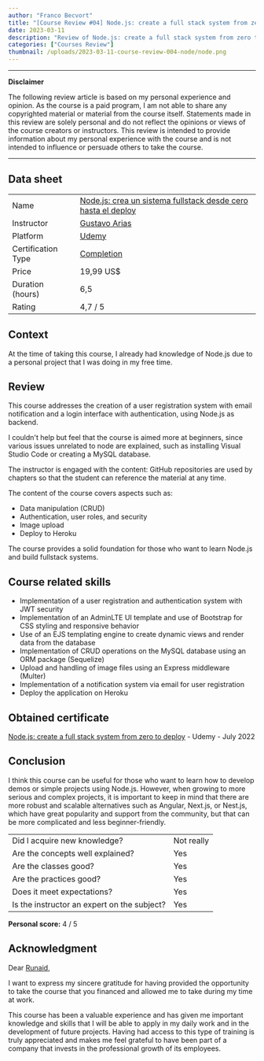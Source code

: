 ```yaml
---
author: "Franco Becvort"
title: "[Course Review #04] Node.js: create a full stack system from zero to deploy"
date: 2023-03-11
description: "Review of Node.js: create a full stack system from zero to deploy"
categories: ["Courses Review"]
thumbnail: /uploads/2023-03-11-course-review-004-node/node.png
---
```


---

**Disclaimer**

The following review article is based on my personal experience and opinion. As the course is a paid program, I am not able to share any copyrighted material or material from the course itself. Statements made in this review are solely personal and do not reflect the opinions or views of the course creators or instructors. This review is intended to provide information about my personal experience with the course and is not intended to influence or persuade others to take the course.

---

## Data sheet

|                    |                                                                                                                                                            |
| ------------------ | ---------------------------------------------------------------------------------------------------------------------------------------------------------- |
| Name               | [Node.js: crea un sistema fullstack desde cero hasta el deploy](https://www.udemy.com/course/nodejs-crea-un-sistema-fullstack-desde-cero-hasta-el-deploy/) |
| Instructor         | [Gustavo Arias](https://www.linkedin.com/in/gustabin/)                                                                                                     |
| Platform           | [Udemy](https://www.udemy.com/)                                                                                                                            |
| Certification Type | [Completion](https://support.udemy.com/hc/en-us/sections/360011037194-Certificates-of-Completion)                                                          |
| Price              | 19,99 US$                                                                                                                                                  |
| Duration \(hours\) | 6,5                                                                                                                                                        |
| Rating             | 4,7 / 5                                                                                                                                                    |

## Context

At the time of taking this course, I already had knowledge of Node.js due to a personal project that I was doing in my free time.

## Review

This course addresses the creation of a user registration system with email notification and a login interface with authentication, using Node.js as backend.

I couldn't help but feel that the course is aimed more at beginners, since various issues unrelated to node are explained, such as installing Visual Studio Code or creating a MySQL database.

The instructor is engaged with the content: GitHub repositories are used by chapters so that the student can reference the material at any time.

The content of the course covers aspects such as:

- Data manipulation (CRUD)
- Authentication, user roles, and security
- Image upload
- Deploy to Heroku

The course provides a solid foundation for those who want to learn Node.js and build fullstack systems.

## Course related skills

- Implementation of a user registration and authentication system with JWT security
- Implementation of an AdminLTE UI template and use of Bootstrap for CSS styling and responsive behavior
- Use of an EJS templating engine to create dynamic views and render data from the database
- Implementation of CRUD operations on the MySQL database using an ORM package \(Sequelize\)
- Upload and handling of image files using an Express middleware \(Multer\)
- Implementation of a notification system via email for user registration
- Deploy the application on Heroku

## Obtained certificate

[Node.js: create a full stack system from zero to deploy](https://udemy-certificate.s3.amazonaws.com/pdf/UC-d1127a99-da0a-4e4a-a2b1-e12eb381a394.pdf) - Udemy - July 2022

## Conclusion

I think this course can be useful for those who want to learn how to develop demos or simple projects using Node.js. However, when growing to more serious and complex projects, it is important to keep in mind that there are more robust and scalable alternatives such as Angular, Next.js, or Nest.js, which have great popularity and support from the community, but that can be more complicated and less beginner-friendly.

|                                             |            |
| ------------------------------------------- | ---------- |
| Did I acquire new knowledge?                | Not really |
| Are the concepts well explained?            | Yes        |
| Are the classes good?                       | Yes        |
| Are the practices good?                     | Yes        |
| Does it meet expectations?                  | Yes        |
| Is the instructor an expert on the subject? | Yes        |

**Personal score:** 4 / 5

## Acknowledgment

Dear [Runaid](https://www.runaid.com.ar/index.php?languaje=en),

I want to express my sincere gratitude for having provided the opportunity to take the course that you financed and allowed me to take during my time at work.

This course has been a valuable experience and has given me important knowledge and skills that I will be able to apply in my daily work and in the development of future projects. Having had access to this type of training is truly appreciated and makes me feel grateful to have been part of a company that invests in the professional growth of its employees.

